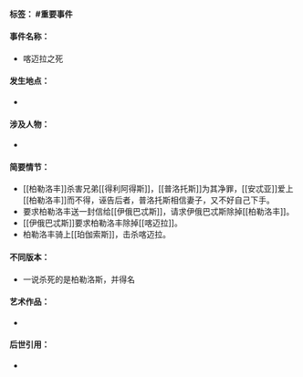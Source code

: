 #### 标签： #重要事件
#### 事件名称：
- 喀迈拉之死
#### 发生地点：
- 
#### 涉及人物：
- 
#### 简要情节：
- [[柏勒洛丰]]杀害兄弟[[得利阿得斯]]，[[普洛托斯]]为其净罪，[[安忒亚]]爱上[[柏勒洛丰]]而不得，诬告后者，普洛托斯相信妻子，又不好自己下手。
- 要求柏勒洛丰送一封信给[[伊俄巴忒斯]]，请求伊俄巴忒斯除掉[[柏勒洛丰]]。
- [[伊俄巴忒斯]]要求柏勒洛丰除掉[[喀迈拉]]。
- 柏勒洛丰骑上[[珀伽索斯]]，击杀喀迈拉。
#### 不同版本：
- 一说杀死的是柏勒洛斯，并得名
#### 艺术作品：
- 
#### 后世引用：
- 
